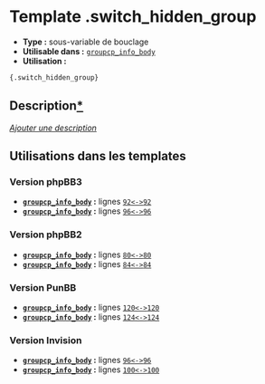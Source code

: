 # Template .switch_hidden_group
* __Type :__ sous-variable de bouclage
* __Utilisable dans :__ [`groupcp_info_body`](../tpl/groupcp_info_body.md#readme)
* __Utilisation :__

```html
{.switch_hidden_group}
```

## Description[*](https://fa-tvars.appspot.com/var/.switch_hidden_group)
[*Ajouter une description*](https://fa-tvars.appspot.com/var/.switch_hidden_group)

## Utilisations dans les templates

### Version phpBB3
* __[`groupcp_info_body`](../tpl/groupcp_info_body.md#readme) :__ lignes [`92`](../src/prosilver/groupcp_info_body.tpl#L92)[`<->`](../src/prosilver/groupcp_info_body.tpl#L92-L92)[`92`](../src/prosilver/groupcp_info_body.tpl#L92)
* __[`groupcp_info_body`](../tpl/groupcp_info_body.md#readme) :__ lignes [`96`](../src/prosilver/groupcp_info_body.tpl#L96)[`<->`](../src/prosilver/groupcp_info_body.tpl#L96-L96)[`96`](../src/prosilver/groupcp_info_body.tpl#L96)

### Version phpBB2
* __[`groupcp_info_body`](../tpl/groupcp_info_body.md#readme) :__ lignes [`80`](../src/subsilver/groupcp_info_body.tpl#L80)[`<->`](../src/subsilver/groupcp_info_body.tpl#L80-L80)[`80`](../src/subsilver/groupcp_info_body.tpl#L80)
* __[`groupcp_info_body`](../tpl/groupcp_info_body.md#readme) :__ lignes [`84`](../src/subsilver/groupcp_info_body.tpl#L84)[`<->`](../src/subsilver/groupcp_info_body.tpl#L84-L84)[`84`](../src/subsilver/groupcp_info_body.tpl#L84)

### Version PunBB
* __[`groupcp_info_body`](../tpl/groupcp_info_body.md#readme) :__ lignes [`120`](../src/punbb/groupcp_info_body.tpl#L120)[`<->`](../src/punbb/groupcp_info_body.tpl#L120-L120)[`120`](../src/punbb/groupcp_info_body.tpl#L120)
* __[`groupcp_info_body`](../tpl/groupcp_info_body.md#readme) :__ lignes [`124`](../src/punbb/groupcp_info_body.tpl#L124)[`<->`](../src/punbb/groupcp_info_body.tpl#L124-L124)[`124`](../src/punbb/groupcp_info_body.tpl#L124)

### Version Invision
* __[`groupcp_info_body`](../tpl/groupcp_info_body.md#readme) :__ lignes [`96`](../src/invision/groupcp_info_body.tpl#L96)[`<->`](../src/invision/groupcp_info_body.tpl#L96-L96)[`96`](../src/invision/groupcp_info_body.tpl#L96)
* __[`groupcp_info_body`](../tpl/groupcp_info_body.md#readme) :__ lignes [`100`](../src/invision/groupcp_info_body.tpl#L100)[`<->`](../src/invision/groupcp_info_body.tpl#L100-L100)[`100`](../src/invision/groupcp_info_body.tpl#L100)

